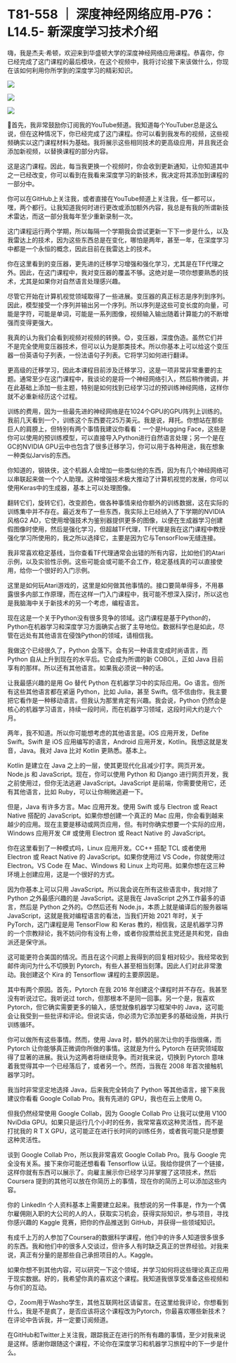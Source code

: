 # T81-558 ｜ 深度神经网络应用-P76：L14.5- 新深度学习技术介绍 

嗨，我是杰夫·希顿，欢迎来到华盛顿大学的深度神经网络应用课程。恭喜你，你已经完成了这门课程的最后模块，在这个视频中，我将讨论接下来该做什么，你现在该如何利用你所学到的深度学习的精彩知识。

![](img/a91417cfc592c8cbc1c1b596760d6c98_1.png)

![](img/a91417cfc592c8cbc1c1b596760d6c98_2.png)

![](img/a91417cfc592c8cbc1c1b596760d6c98_3.png)

🎼首先，我非常鼓励你订阅我的YouTube频道。我知道每个YouTuber总是这么说，但在这种情况下，你已经完成了这门课程。你可以看到我发布的视频，这些视频确实以这门课程材料为基础。我将展示这些相同技术的更高级应用，并且我还会添加新视频，以替换课程的部分内容。

这是这门课程。因此，每当我更换一个视频时，你会收到更新通知，让你知道其中之一已经改变，你可以看到在我看来深度学习的新技术，我决定将其添加到课程的一部分中。

你可以在GitHub上关注我，或者直接在YouTube频道上关注我，任一都可以，嘿，两个都行。让我知道我何时进行更改或添加额外内容，我总是有我的所谓新技术雷达，而这一部分我每年至少重新录制一次。

这门课程运行两个学期，所以每隔一个学期我会尝试更新一下下一步是什么，以及我雷达上的技术，因为这些东西总是在变化，哪怕是两年，甚至一年，在深度学习中都是一个永恒的概念，因此目前在我雷达上的技术。

你在这里看到的变压器，更先进的迁移学习增强和强化学习，尤其是在TF代理之外。因此，在这门课程中，我对变压器的覆盖不够。这绝对是一项你想要熟悉的技术，尤其是如果你对自然语言处理感兴趣。

尽管它开始在计算机视觉领域取得了一些进展。变压器的真正标志是序列到序列。因此，模型接受一个序列并输出另一个序列。所以序列是这些可变长度的向量，可能是字符，可能是单词，可能是一系列图像，视频输入输出随着计算能力的不断增强而变得更强大。

我真的认为我们会看到视频对视频的转换。😊，变压器，深度伪造。虽然它们并不是完全使用变压器技术，但可以认为是那类技术。所以你基本上可以给这个变压器一份英语句子列表，一份法语句子列表。它将学习如何进行翻译。

更高级的迁移学习，因此本课程目前涉及迁移学习，这是一项非常非常重要的主题。通常至少在这门课程中，我谈论的是将一个神经网络引入，然后稍作微调，并在此基础上添加一些主题，特别是如何找到已经学习过的预训练神经网络，这样你就不必重新经历这个过程。

训练的费用，因为一些最先进的神经网络是在1024个GPU的GPU阵列上训练的。我前几天看到一个，训练这个东西要花25万美元。我是说，拜托。你想站在那些巨人的肩膀上，但特别有两个事情我建议你看看：一个是Hugging Face，这些是你可以使用的预训练模型，可以直接导入Python进行自然语言处理；另一个是在GC的NVIDIA GPU云中也包含了很多迁移学习，你可以用于各种用途，我在想象一种类似Jarvis的东西。

你知道的，钢铁侠，这个机器人会增加一些类似他的东西，因为有几个神经网络可以串联起来做一个个人助理。这种增强技术极大推动了计算机视觉的发展，你可以使用Keras中的生成器，基本上可以处理图像。

翻转它们，旋转它们，改变颜色，做各种事情来给你额外的训练数据，这在实际的训练集中并不存在。最近发布了一些东西，我实际上已经纳入了下学期的NVIDIA风格G2 AD，它使用增强技术为鉴别器提供更多的图像，以便在生成器学习创建假图像时使用，然后是强化学习，但超越TF代理，TF代理是我在这门课程中教授强化学习所使用的，我之所以选择它，主要是因为它与TensorFlow无缝连接。

我非常喜欢稳定基线，当你查看TF代理通常会出错的所有内容，比如他们的Atari示例，以及实验性示例。这些可能会或可能不会工作，稳定基线真的可以直接使用，给你一个很好的入门示例。

这里是如何玩Atari游戏的，这里是如何做其他事情的。接口要简单得多，不用暴露很多内部工作原理，而在这样一门入门课程中，我可能不想深入探讨，所以这也是我脑海中关于新技术的另一个考虑，编程语言。

现在这是一个关于Python没有很多竞争的领域。这门课程是基于Python的，Python在机器学习和深度学习方面确实占据了主导地位。数据科学也是如此，尽管在远处有其他语言在侵蚀Python的领域，请相信我。

我做这个已经很久了，Python 会落下。会有另一种语言变成时尚语言，而 Python 自从上升到现在的水平后。它会成为所谓的新 COBOL，正如 Java 目前享有的那样。所以还有其他语言。如果我必须说一种的话。

让我最感兴趣的是用 Go 替代 Python 在机器学习中的实际应用。Go 语言。但所有这些其他语言都在紧逼 Python，比如 Julia，甚至 Swift。信不信由你，我主要把它看作是一种移动语言。但我认为那里肯定有兴趣。我会说，Python 仍然会是核心的机器学习语言，持续一段时间，而在机器学习领域，这段时间大约是六个月。

两年，我不知道。所以你可能想考虑的其他语言是。iOS 应用开发，Defite Swift。Swift 是 iOS 应用编写的语言，Android 应用开发，Kotlin。我想这就是发音，Java。我对 Java 比对 Kotlin 更熟悉。基本上。

Kotlin 是建立在 Java 之上的一层，使其更现代化且减少打字。网页开发。Node.js 和 JavaScript。现在，你可以使用 Python 和 Django 进行网页开发，我之前使用过，但你无法逃避 JavaScript。JavaScript 是前端，你需要使用它，还有其他语言，比如 Ruby，可以让你稍微逃避一下。

但是，Java 有许多方言。Mac 应用开发。使用 Swift 或与 Electron 或 React Native 搭配的 JavaScript。如果你想创建一个真正的 Mac 应用，你会看到越来越少的应用。现在主要是移动或网页应用，但。有时你确实想要一个实际的应用，Windows 应用开发 C# 或使用 Electron 或 React Native 的 JavaScript。

你在这里看到了一种模式吗，Linux 应用开发。CC++ 搭配 TCL 或者使用 Electron 或 React Native 的 JavaScript。如果你使用过 VS Code，你就使用过 Electron。VS Code 在 Mac、Windows 和 Linux 上均可用。如果你想在这三种环境上创建应用，这是一个很好的方式。

因为你基本上可以只用 JavaScript。所以我会说在所有这些语言中，我对除了 Python 之外最感兴趣的是 JavaScript。这是我在 JavaScript 之外工作最多的语言，然后是 Python 之外的。😊然后还有 Node.js，本质上就是编译后的服务器端 JavaScript，这就是我对编程语言的看法，当我们开始 2021 年时，关于 PyTorch，这门课程是用 TensorFlow 和 Keras 教的，相信我，这是机器学习界的一个宗教辩论，我不妨问你有没有上帝，或者你投票给民主党还是共和党，自由派还是保守派。

这可能更符合美国的情况。而且在这个问题上我得到的回复相对较少。我经常收到邮件询问为什么不切换到 Pytorch，有些人甚至相当刻薄。因此人们对此非常激动。我创建这个 Kira 的 Tensorflow 课程的主要原因是。

其中有两个原因。首先，Pytorch 在我 2016 年创建这个课程时并不存在。我甚至没有听说过它。我听说过 torch，但那根本不是同一回事。另一个是，我喜欢 Pytorch，但它确实需要更多的输入，感觉就像机器学习框架中的 Java，这可能会让我受到一些批评和评论。但说实话，你必须为它添加更多的基础设施，并执行训练循环。

你可以做所有这些事情。然而，使用 Java 时，额外的层次让你的手指很痛，而 Pytorch 让你能够真正微调你所做的事情。这就是为什么 Pytorch 在研究领域取得了显著的进展。我认为这两者将继续竞争。而对我来说，切换到 Pytorch 意味着我觉得其中一个已经落后了，或者另一个。然而，当我在 2008 年首次接触机器学习时。

我当时非常坚定地选择 Java，后来我完全转向了 Python 等其他语言，接下来我建议你看看 Google Collab Pro。我有先进的 GPU，我也在云上使用 O。

但我仍然经常使用 Google Collab，因为 Google Collab Pro 让我可以使用 V100 NviDdia GPU。如果只是运行几个小时的任务，我常常喜欢这种灵活性，而不是打扰我的 R T X GPU，这可能正在进行长时间的训练任务，或者我可能只是想要这种灵活性。

谈到 Google Collab Pro，所以我非常喜欢 Google Collab Pro。我与 Google 完全没有关系。接下来你可能还想看看 Tensorflow 认证。我给你提供了一个链接，这样你就有东西可以展示了。向雇主展示你已经学习并掌握了这项技术，然后 Coursera 提到的其他可以放在你简历上的事情，现在你的简历上可以添加这些内容。

你的 LinkedIn 个人资料基本上需要建立起来。我想说的另一件事是，作为一个偶尔雇佣刚入职的大公司的人的人，获取实习机会，获得实际知识，参与项目，寻找你感兴趣的 Kaggle 竞赛，把你的作品推送到 GitHub，并获得一些领域知识。

有成千上万的人参加了Coursera的数据科学课程，他们中的许多人知道很多很多的东西。我和他们中的很多人交谈过，但许多人有时缺乏真正的世界经验。对我来说，真正有分量的是那些自己承担项目的人。Kaggle。

如果你想不到其他内容，可以研究一下这个领域，并学习如何将这些理论真正应用于现实数据。好的，我希望你真的喜欢这个课程。我知道我很享受准备这些视频和与你们的互动。

😊，Zoom用于Washo学生，其他互联网社区请留言。在这里给我评论，你想看到什么，我是不是疯了，是否应该将这个课程改为Pytorch，你最喜欢哪些新技术？在评论中告诉我，并一定要订阅频道。

在GitHub和Twitter上关注我，跟踪我正在进行的所有有趣的事情，至少对我来说是这样。感谢你跟随这个课程，不论你在深度学习和机器学习旅程中的下一步是什么。
